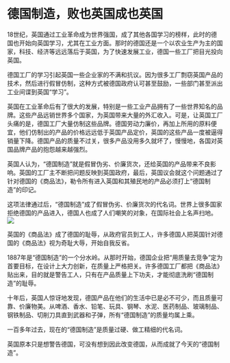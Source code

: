 # 德国制造，败也英国成也英国

18世纪，英国通过工业革命成为世界强国，成了其他各国学习的榜样，此时的德国也开始向英国学习，尤其在工业方面。那时的德国还是一个以农业生产为主的国家，科技、经济等远远落后于英国，为了快速发展工业，德国一些工厂把目光投向英国。 

德国工厂的学习引起英国一些企业家的不满和抗议。因为很多工厂剽窃英国产品的技术，然后进行假冒仿制，这种方式被德国政府认可甚至鼓励，一些部门甚至派出工业间谍到英国“学习”。 

英国在工业革命后有了很大的发展，特别是一些工业产品拥有了一些世界知名的品牌。这些产品远销世界多个国家，为英国带来大量的外汇收入。可是，让英国工厂头痛的是，德国工厂大量仿制这些品牌。德国劳动力廉价，再加上所用的原料便宜，他们仿制出的产品的价格远远低于英国产品定价，英国的这些产品一度被逼得销量下降。德国产品的质量不过关，很多产品没用多久就坏了，慢慢地，各国对英国品牌产品的抱怨越来越强烈。 

英国人认为，“德国制造”就是假冒伪劣、价廉货次，还给英国的产品带来不良影响。英国的工厂主不断把问题反映到英国政府，最后，英国议会就这个问题通过了针对德国的《商品法》，勒令所有进入英国和其殖民地的产品必须打上“德国制造”的印记。 

这项法律通过后，“德国制造”成了假冒伪劣、价廉货次的代名词。世界上很多国家拒绝德国的产品进入，德国人也成了人们嘲笑的对象，在国际社会上名声扫地。 ![](http://www.yilinzazhi.com/images/yili/yili201315/yili20131561-1-l.jpg)

英国的《商品法》成了德国的耻辱，从政府官员到工人，许多德国人把英国针对德国的《商品法》视为奇耻大辱，开始自我反省。 

1887年是“德国制造”的一个分水岭。从那时开始，德国企业把“用质量去竞争”定为首要目标，在设计上大力创新，在质量上严格把关。许多德国工厂都把《商品法》贴出来，目的就是警告工人，只有在产品质量上下功夫，才能彻底洗刷“德国制造”的耻辱。 

十年后，英国人惊讶地发现，德国产品在他们的生活中已是必不可少，而且质量可靠、价廉物美。从啤酒、香水、铅笔、玩具、钢琴、水泥、医药制品、玻璃制品、钢铁制品、切削刀具直到武器和子弹，所有“德国制造”的质量均属上乘。 

一百多年过去，现在的“德国制造”是质量过硬、做工精细的代名词。 

英国原本只是想警告德国，可没有想到因此改变德国，从而成就了今天的“德国制造”。